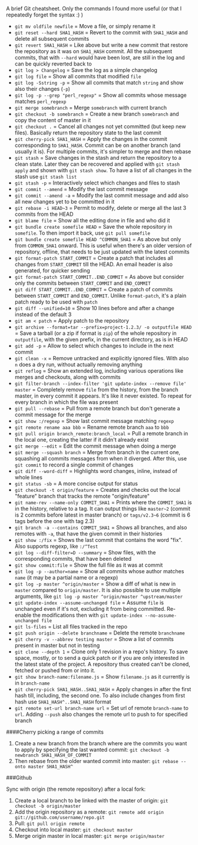 A brief Git cheatsheet. Only the commands I found more useful (or that I repeatedly forget the syntax :) )

* `git mv oldfile newfile` = Move a file, or simply rename it
* `git reset --hard SHA1_HASH` = Revert to the commit with `SHA1_HASH` and delete all subsequent commits
* `git revert SHA1_HASH` = Like above but write a new commit that restore the repository as it was on `SHA1_HASH` commit. All the subsequent commits, that with `--hard` would have been lost, are still in the log and can be quickly reverted back to
* `git log > Changelog` = Save the log as a simple changelog
* `git log file` = Show all commits that modified `file`
* `git log -Sstring -p` = Show all commits that match `string` and show also their changes (`-p`)
* `git log -p --grep "perl_regexp"` = Show all commits whose message matches `perl_regexp`
* `git merge somebranch` = Merge `somebranch` with current branch
* `git checkout -b somebranch` = Create a new branch `somebranch` and copy the content of master in it
* `git checkout .` = Cancel all changes not yet committed (but keep new files). Basically return the repository state to the last commit
* `git cherry-pick SHA1_HASH` = Apply the changes in the commit corresponding to `SHA1_HASH`. Commit can be on another branch (and usually it is). For multiple commits, it's simpler to merge and then rebase
* `git stash` = Save changes in the stash and return the repository to a clean state. Later they can be recovered and applied with `git stash apply` and shown with `git stash show`. To have a list of all changes in the stash use `git stash list`
* `git stash -p` = Interactively select which changes and files to stash
* `git commit --amend` = Modify the last commit message
* `git commit --amend -a` = Modify the last commit message and add also all new changes yet to be committed in it
* `git rebase -i HEAD~3` = Permit to modify, delete or merge all the last 3 commits from the HEAD
* `git blame file` = Show all the editing done in file and who did it
* `git bundle create somefile HEAD` = Save the whole repository in `somefile`. To then import it back, use `git pull somefile`
* `git bundle create somefile HEAD ^COMMON_SHA1` = As above but only from `COMMON_SHA1` onward. This is useful when there's an older version of repository, offline, that needs to be just updated with the latest commits
* `git format-patch START_COMMIT` = Create a patch that includes all changes from `START_COMMIT` till the HEAD. An email header is also generated, for quicker sending
* `git format-patch START_COMMIT..END_COMMIT` = As above but consider only the commits between `START_COMMIT` and `END_COMMIT`
* `git diff START_COMMIT..END_COMMIT` = Create a patch of commits between `START_COMMIT` and `END_COMMIT`. Unlike `format-patch`, it's a plain patch ready to be used with `patch`
* `git diff --unified=10` = Show 10 lines before and after a change instead of the default 3
* `git am < patch`  = Apply patch to the repository
* `git archive --format=tar --prefix=project-1.2.3/ -o outputfile HEAD` = Save a tarball (or a zip if format is `zip`) of the whole repository in `outputfile`, with the given prefix, in the current directory, as is in HEAD
* `git add -p` = Allow to select which changes to include in the next commit
* `git clean -x` = Remove untracked and explicitly ignored files. With also `n` does a dry run, without actually removing anything
* `git reflog` = Show an extended log, including various operations like merges and checkouts, along with commits
* `git filter-branch --index-filter 'git update-index --remove file' master` = Completely remove `file` from the history, from the branch master, in every commit it appears. It's like it never existed. To repeat for every branch in which the file was present
* `git pull --rebase` = Pull from a remote branch but don't generate a commit message for the merge
* `git show :/regexp` = Show last commit message matching `regexp`
* `git remote rename aaa bbb` = Rename remote branch `aaa` to `bbb`
* `git pull origin branch_remote:branch_local` = Pull a remote branch in the local one, creating the latter if it didn't already exist
* `git merge --edit` = Edit the commit message when doing a merge
* `git merge --squash branch` = Merge from branch in the current one, squashing all commits messages from when it diverged. After this, use `git commit` to record a single commit of changes
* `git diff --word-diff` = Highlights word changes, inline, instead of whole lines
* `git status -sb` = A more concise output for status
* `git checkout -t origin/feature` = Creates and checks out the local "feature" branch that tracks the remote "origin/feature"
* `git name-rev --name-only COMMIT_SHA1` = Prints where the `COMMIT_SHA1` is in the history, relative to a tag. It can output things like `master~2` (commit is 2 commits before latest in master branch) or `tags/v2.3~6` (commit is 6 tags before the one with tag 2.3)
* `git branch -a --contains COMMIT_SHA1` = Shows all branches, and also remotes with `-a`, that have the given commit in their histories
* `git show :/fix` = Shows the last commit that contains the word "fix". Also supports regexp, like `:/^Test`
* `git log --diff-filter=D --summary` = Show files, with the corresponding commits, that have been deleted
* `git show commit:file` = Show the full file as it was at commit
* `git log -p --author=name` = Show all commits whose author matches `name` (it may be a partial name or a regexp)
* `git log -p master ^origin/master` = Show a diff of what is new in `master` compared to `origin/master`. It is also possible to use multiple arguments, like `git log -p master ^origin/master ^upstream/master`
* `git update-index --assume-unchanged file` = Assume `file` is unchanged even if it's not, excluding it from being committed. Re-enable the modifications then with `git update-index --no-assume-unchanged file`
* `git ls-files` = List all files tracked in the repo
* `git push origin --delete branchname` = Delete the remote `branchname`
* `git cherry -v --abbrev testing master` = Show a list of commits present in master but not in testing
* `git clone --depth 1` = Clone only 1 revision in a repo's history. To save space, mostly, or to send a quick patch or if you are only interested in the latest state of the project. A repository thus created can't be cloned, fetched or pushed from or into it.
* `git show branch-name:filename.js` = Show `filename.js` as it currently is in `branch-name`
* `git cherry-pick SHA1_HASH..SHA1_HASH` = Apply changes in after the first hash till, including, the second one. To also include changes from first hash use `SHA1_HASH^..SHA1_HASH` format
* `git remote set-url branch-name url` = Set url of remote `branch-name` to `url`. Adding `--push` also changes the remote url to push to for specified branch


####Cherry picking a range of commits

1. Create a new branch from the branch where are the commits you want to apply by specifying the last wanted commit: `git checkout -b newbranch SHA1_HASH_OF_COMMIT`
2. Then rebase from the older wanted commit into master: `git rebase --onto master SHA1_HASH^`

###Github

Sync with origin (the remote repository) after a local fork:

1. Create a local branch to be linked with the master of origin: `git checkout -b origin/master`
2. Add the origin repository as a remote: `git remote add origin git://github.com/username/repo.git`
3. Pull: `git pull origin remote`
4. Checkout into local master: `git checkout master`
5. Merge origin master in local master: `git merge origin/master`
